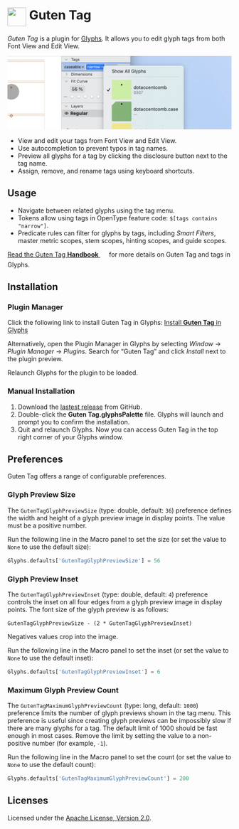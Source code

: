 # <img src="https://formkunft.com/glyphs/plugins/guten-tag/icons/plugin/128.png" width="42" height="42" alt align="top"> Guten Tag

*Guten Tag* is a plugin for [Glyphs](https://glyphsapp.com).
It allows you to edit glyph tags from both Font View and Edit View.

[![](Screenshot.png)](https://xgc.io/b/glyphs/guten-tag/1.mp4)

- View and edit your tags from Font View and Edit View.
- Use autocompletion to prevent typos in tag names.
- Preview all glyphs for a tag by clicking the disclosure button next to the tag name.
- Assign, remove, and rename tags using keyboard shortcuts.

## Usage

- Navigate between related glyphs using the tag menu.
- Tokens allow using tags in OpenType feature code: `$[tags contains "narrow"]`.
- Predicate rules can filter for glyphs by tags, including *Smart Filters*, master metric scopes, stem scopes, hinting scopes, and guide scopes.

[Read the Guten Tag **Handbook** <img src="https://formkunft.com/glyphs/plugins/guten-tag/icons/handbook/48.png" width="16" height="23" alt align="top">](https://florianpircher.com/glyphs/plugins/guten-tag/Handbook.pdf) for more details on Guten Tag and tags in Glyphs.
## Installation

### Plugin Manager

Click the following link to install Guten Tag in Glyphs: [Install **Guten Tag** in Glyphs](https://florianpircher.com/glyphs/plugins/guten-tag/install)

Alternatively, open the Plugin Manager in Glyphs by selecting *Window* → *Plugin Manager* → *Plugins*.
Search for “Guten Tag” and click *Install* next to the plugin preview.

Relaunch Glyphs for the plugin to be loaded.

### Manual Installation

1. Download the [lastest release](https://github.com/florianpircher/GutenTag/releases/latest) from GitHub.
2. Double-click the **Guten Tag.glyphsPalette** file. Glyphs will launch and prompt you to confirm the installation.
3. Quit and relaunch Glyphs. Now you can access Guten Tag in the top right corner of your Glyphs window.

## Preferences

Guten Tag offers a range of configurable preferences.

### Glyph Preview Size

The `GutenTagGlyphPreviewSize` (type: double, default: `36`) preference defines the width and height of a glyph preview image in display points.
The value must be a positive number.

Run the following line in the Macro panel to set the size (or set the value to `None` to use the default size):

```python
Glyphs.defaults['GutenTagGlyphPreviewSize'] = 56
```

### Glyph Preview Inset

The `GutenTagGlyphPreviewInset` (type: double, default: `4`) preference controls the inset on all four edges from a glyph preview image in display points.
The font size of the glyph preview is as follows:

```
GutenTagGlyphPreviewSize - (2 * GutenTagGlyphPreviewInset)
```

Negatives values crop into the image.

Run the following line in the Macro panel to set the inset (or set the value to `None` to use the default inset):

```python
Glyphs.defaults['GutenTagGlyphPreviewInset'] = 6
```

### Maximum Glyph Preview Count

The `GutenTagMaximumGlyphPreviewCount` (type: long, default: `1000`) preference limits the number of glyph previews shown in the tag menu.
This preference is useful since creating glyph previews can be impossibly slow if there are many glyphs for a tag.
The default limit of 1000 should be fast enough in most cases.
Remove the limit by setting the value to a non-positive number (for example, `-1`).

Run the following line in the Macro panel to set the count (or set the value to `None` to use the default count):

```python
Glyphs.defaults['GutenTagMaximumGlyphPreviewCount'] = 200
```

## Licenses

Licensed under the [Apache License, Version 2.0](http://www.apache.org/licenses/LICENSE-2.0).
